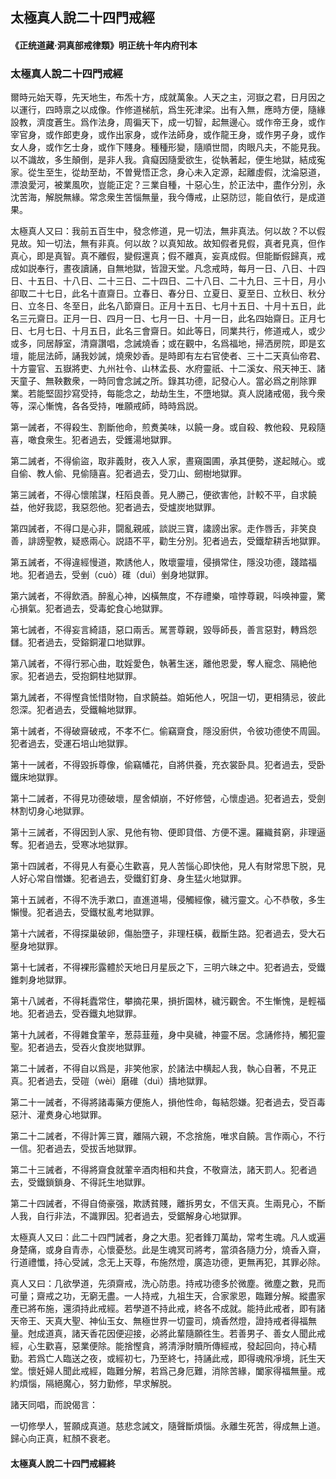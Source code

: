 ## 太極真人說二十四門戒經 
#### 《正统道藏·洞真部戒律類》明正统十年内府刊本
### 太極真人說二十四門戒經
  爾時元始天尊，先天地生，布炁十方，成就萬象。人天之主，河嶽之君，日月因之以運行，四時禀之以成像。作修道梯航，爲生死津梁。出有入無，應時方便，隨緣設教，濟度蒼生。爲作法身，周徧天下，成一切智，起無邊心。或作帝王身，或作宰官身，或作郎吏身，或作出家身，或作法師身，或作龍王身，或作男子身，或作女人身，或作乞士身，或作下賤身。種種形變，隨順世間，肉眼凡夫，不能見我。以不識故，多生顛倒，是非人我。貪癡因隨愛欲生，從執著起，便生地獄，結成寃家。從生至生，從劫至劫，不曽覺悟正念，身心未入定源，起離虛假，沈淪惡道，漂浪愛河，被業風吹，豈能正定？三業自種，十惡心生，於正法中，盡作分別，永沈苦海，解脱無緣。常念衆生苦惱無量，我今傳戒，止惡防愆，能自依行，是成道果。
  
太極真人又曰：我前五百生中，發念修道，見一切法，無非真法。何以故？不以假見故。知一切法，無有非真。何以故？以真知故。故知假者見假，真者見真，但作真心，即是真智。真不離假，變假還真；假不離真，妄真成假。但能斷假歸真，戒成如説奉行，晝夜讀誦，自無地獄，皆證天堂。凡念戒時，每月一日、八日、十四日、十五日、十八日、二十三日、二十四日、二十八日、二十九日、三十日，月小卻取二十七日，此名十直齋日。立春日、春分日、立夏日、夏至日、立秋日、秋分日、立冬日、冬至日，此名八節齋日。正月十五日、七月十五日、十月十五日，此名三元齋日。正月一日、四月一日、七月一日、十月一日，此名四始齋日。正月七日、七月七日、十月五日，此名三會齋日。如此等日，同業共行，修道戒人，或少或多，同居靜室，清齋讚唱，念誡燒香；或在觀中，名爲福地，掃洒房院，即是玄壇，能屈法師，誦我妙誡，燒衆妙香。是時即有左右官使者、三十二天真仙帝君、十方靈官、五嶽將吏、九州社令、山林孟長、水府靈祇、十二溪女、飛天神王、諸天童子、無鞅數衆，一時同會念誡之所。錄其功德，記發心人。當必爲之削除罪業。若能堅固抄寫受持，每能念之，劫劫生生，不墮地獄。真人説諸戒偈，我今衆等，深心慚愧，各各受持，唯願戒師，時時爲説。

第一誡者，不得殺生、割斷他命，煎煑美味，以饒一身。或自殺、教他殺、見殺隨喜，噉食衆生。犯者過去，受鑊湯地獄罪。

第二誡者，不得偷盜，取非義財，夜入人家，晝窺園圃，承其便勢，遂起賊心。或自偷、教人偷、見偷隨喜。犯者過去，受刀山、劒樹地獄罪。

第三誡者，不得心懷隂謀，枉䧟良善。見人勝己，便欲害他，計較不平，自求饒益，他好我認，我惡怨他。犯者過去，受爐炭地獄罪。

第四誡者，不得口是心非，闘亂親戚，談説三寶，䜛謗出家。走作唇舌，非笑良善，誹謗聖教，疑惑兩心。説語不平，勸生分別。犯者過去，受鐵犂耕舌地獄罪。

第五誡者，不得違經慢道，欺誘他人，敗壞靈壇，侵損常住，隱没功德，踐踏福地。犯者過去，受剉（cuò）碓（duì）剉身地獄罪。

第六誡者，不得飲酒。醉亂心神，凶橫無度，不存禮樂，喧悖尊親，呌唤神靈，驚心損氣。犯者過去，受毒蛇食心地獄罪。

第七誡者，不得妄言綺語，惡口兩舌。駡詈尊親，毀辱師長，善言惡對，轉爲怨讎。犯者過去，受鎔銅灌口地獄罪。

 第八誡者，不得行邪心曲，耽婬愛色，執著生迷，離他恩愛，奪人寵念、隔絶他家。犯者過去，受抱銅柱地獄罪。
 
第九誡者，不得慳貪恡惜財物，自求饒益。𡜍妬他人，呪詛一切，更相猜忌，彼此怨深。犯者過去，受鐵輪地獄罪。

第十誡者，不得破齋破戒，不孝不仁。偷竊齋食，隱没廚供，令彼功德使不周圓。犯者過去，受運石培山地獄罪。

第十一誡者，不得毀拆尊像，偷竊幡花，自將供養，充衣裳卧具。犯者過去，受卧鐵床地獄罪。

第十二誡者，不得見功德破壞，屋舍傾崩，不好修營，心懷虛過。犯者過去，受劍林割切身心地獄罪。

第十三誡者，不得因到人家、見他有物、便即貸借、方便不還。羅織貧窮，非理逼奪。犯者過去，受寒冰地獄罪。

第十四誡者，不得見人有憂心生歡喜，見人苦惱心即快他，見人有財常思下脱，見人好心常自憎嫌。犯者過去，受鐵釘釘身、身生猛火地獄罪。

第十五誡者，不得不洗手漱口，直進道場，侵觸經像，穢污靈文。心不恭敬，多生懶慢。犯者過去，受鐵杖亂考地獄罪。

第十六誡者，不得探巢破卵，傷胎墮子，非理枉橫，截斷生路。犯者過去，受大石壓身地獄罪。

第十七誡者，不得裸形露體於天地日月星辰之下，三明六昧之中。犯者過去，受鐵錐刺身地獄罪。

第十八誡者，不得耗蠹常住，攀摘花果，損折園林，穢污觀舍。不生慚愧，是輕福地。犯者過去，受吞鐵丸地獄罪。

第十九誡者，不得雜食葷辛，葱蒜韮薤，身中臭穢，神靈不居。念誦修持，觸犯靈聖。犯者過去，受吞火食炭地獄罪。

第二十誡者，不得自以爲是，非笑他家，於諸法中横起人我，執心自著，不見正真。犯者過去，受磑（wèi）磨碓（duì）擣地獄罪。

第二十一誡者，不得將諸毒藥方便施人，損他性命，每結怨嫌。犯者過去，受百毒惡汁、灌煑身心地獄罪。

第二十二誡者，不得計筭三寶，離隔六親，不念捨施，唯求自饒。言作兩心，不行一信。犯者過去，受拔舌地獄罪。

第二十三誡者，不得將齋食就葷辛酒肉相和共食，不敬齋法，諸天罰人。犯者過去，受鐵鎖鎖身、不得託生地獄罪。

第二十四誡者，不得自倚豪强，欺誘貧賤，離拆男女，不信天真。生兩見心，不斷人我，自行非法，不識罪因。犯者過去，受鋸解身心地獄罪。

太極真人又曰：此二十四門誡者，身之大患。犯者鋒刀萬劫，常考生魂。凡人或遍身楚痛，或身自青赤，心懷憂愁。此是生魂冥司將考，當須各隨力分，燒香入齋，行道禮懺，持心受誡，念无上天尊，布施然燈，廣造功德，更無再犯，其罪必除。

真人又曰：几欲學道，先須齋戒，洗心防患。持戒功德多於微塵。微塵之數，見而可量；齋戒之功，无窮无盡。一人持戒，九祖生天，合家䝉恩，臨難分解。縱盡家產已將布施，還須持此戒經。若學道不持此戒，終各不成就。能持此戒者，即有諸天帝王、天真大聖、神仙玉女、無極世界一切靈司，燒香然燈，證持戒者得福無量。尅成道真，諸天香花因便迎接，必將此輩隨願徃生。若善男子、善女人聞此戒經，心生歡喜，惡業便除。能捨慳貪，將清淨財贖所傳經戒，發起回向，持心精勤。若爲亡人臨送之夜，或經初七，乃至終七，持誦此戒，即得魂飛凈境，託生天堂。懷妊婦人聞此戒經，臨難分解，若爲己身厄難，消除苦緣，闔家得福無量。戒約煩惱，隔絕魔心，努力勤修，早求解脱。

諸天同唱，而說偈言：

一切修學人，誓願成真道。慈悲念誡文，隨聲斷煩惱。永離生死苦，得成無上道。歸心向正真，紅顏不衰老。

#### 太極真人說二十四門戒經終

